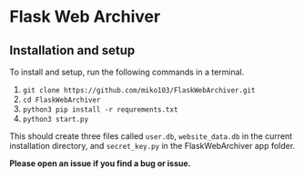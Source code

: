 # Flask Web Archiver

## Installation and setup

To install and setup, run the following commands in a terminal.

1. `git clone https://github.com/miko103/FlaskWebArchiver.git`
2. `cd FlaskWebArchiver`
3. `python3 pip install -r requrements.txt`
4. `python3 start.py`

This should create three files called `user.db`, `website_data.db` in the current installation directory, and `secret_key.py` in the FlaskWebArchiver app folder.

**Please open an issue if you find a bug or issue.**
